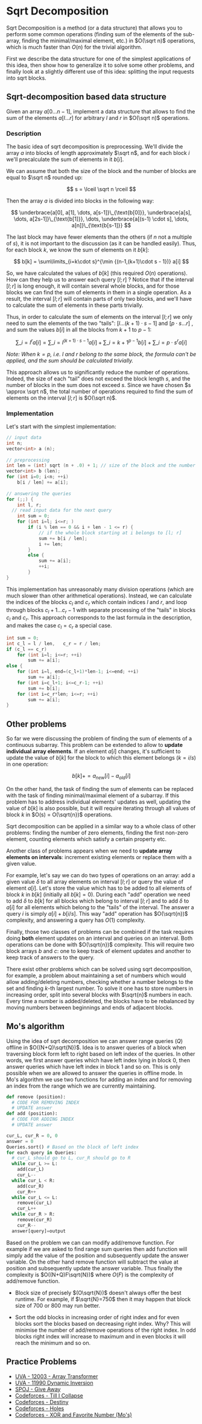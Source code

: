 <!--?title Sqrt Decomposition -->

# Sqrt Decomposition

Sqrt Decomposition is a method (or a data structure) that allows you to perform some common operations (finding sum of the elements of the sub-array, finding the minimal/maximal element, etc.) in $O(\sqrt n)$ operations, which is much faster than $O(n)$ for the trivial algorithm.

First we describe the data structure for one of the simplest applications of this idea, then show how to generalize it to solve some other problems, and finally look at a slightly different use of this idea: splitting the input requests into sqrt blocks.

## Sqrt-decomposition based data structure

Given an array $a[0 \dots n-1]$, implement a data structure that allows to find the sum of the elements $a[l \dots r]$ for arbitrary $l$ and $r$ in $O(\sqrt n)$ operations.

### Description

The basic idea of sqrt decomposition is preprocessing. We'll divide the array $a$ into blocks of length approximately $\sqrt n$, and for each block $i$ we'll precalculate the sum of elements in it $b[i]$.

We can assume that both the size of the block and the number of blocks are equal to $\sqrt n$ rounded up:

$$ s = \lceil \sqrt n \rceil $$

Then the array $a$ is divided into blocks in the following way:

$$ \underbrace{a[0], a[1], \dots, a[s-1]}\_{\text{b[0]}}, \underbrace{a[s], \dots, a[2s-1]}\_{\text{b[1]}}, \dots, \underbrace{a[(s-1) \cdot s], \dots, a[n]}\_{\text{b[s-1]}} $$

The last block may have fewer elements than the others (if $n$ not a multiple of $s$), it is not important to the discussion (as it can be handled easily).
Thus, for each block $k$, we know the sum of elements on it $b[k]$:

$$ b[k] = \sum\limits_{i=k\cdot s}^{\min {(n-1,(k+1)\cdot s - 1})} a[i] $$

So, we have calculated the values of $b[k]$ (this required $O(n)$ operations). How can they help us to answer each query $[l; r]$ ?
Notice that if the interval $[l; r]$ is long enough, it will contain several whole blocks, and for those blocks we can find the sum of elements in them in a single operation. As a result, the interval $[l; r]$ will contain parts of only two blocks, and we'll have to calculate the sum of elements in these parts trivially.

Thus, in order to calculate the sum of elements on the interval $[l; r]$ we only need to sum the elements of the two "tails":
$[l\dots (k + 1)\cdot s-1]$ and $[p\cdot s\dots r]$ , and sum the values $b[i]$ in all the blocks from $k + 1$ to $p-1$:

$$ \sum\limits\_{i=l}^r a[i] = \sum\limits\_{i=l}^{(k+1) \cdot s-1} a[i] + \sum\limits\_{i=k+1}^{p-1} b[i] + \sum\limits\_{i=p\cdot s}^r a[i] $$

_Note: When $k = p$, i.e. $l$ and $r$ belong to the same block, the formula can't be applied, and the sum should be calculated trivially._

This approach allows us to significantly reduce the number of operations. Indeed, the size of each "tail" does not exceed the block length $s$, and the number of blocks in the sum does not exceed $s$. Since we have chosen $s \approx \sqrt n$, the total number of operations required to find the sum of elements on the interval $[l; r]$ is $O(\sqrt n)$.

### Implementation

Let's start with the simplest implementation:

```cpp
// input data
int n;
vector<int> a (n);
 
// preprocessing
int len = (int) sqrt (n + .0) + 1; // size of the block and the number of blocks
vector<int> b (len);
for (int i=0; i<n; ++i)
	b[i / len] += a[i];
 
// answering the queries
for (;;) {
	int l, r; 
  // read input data for the next query
	int sum = 0;
	for (int i=l; i<=r; )
		if (i % len == 0 && i + len - 1 <= r) {
			// if the whole block starting at i belongs to [l; r]
			sum += b[i / len];
			i += len;
		}
		else {
			sum += a[i];
			++i;
		}
}
```

This implementation has unreasonably many division operations (which are much slower than other arithmetical operations). Instead, we can calculate the indices of the blocks $c_l$ and $c_r$ which contain indices $l$ and $r$, and loop through blocks $c_l+1 \dots c_r-1$ with separate processing of the "tails" in blocks $c_l$ and $c_r$. This approach corresponds to the last formula in the description, and makes the case $c_l = c_r$ a special case.

```cpp
int sum = 0;
int c_l = l / len,   c_r = r / len;
if (c_l == c_r)
	for (int i=l; i<=r; ++i)
		sum += a[i];
else {
	for (int i=l, end=(c_l+1)*len-1; i<=end; ++i)
		sum += a[i];
	for (int i=c_l+1; i<=c_r-1; ++i)
		sum += b[i];
	for (int i=c_r*len; i<=r; ++i)
		sum += a[i];
}
```

## Other problems

So far we were discussing the problem of finding the sum of elements of a continuous subarray. This problem can be extended to allow to **update individual array elements**. If an element $a[i]$ changes, it's sufficient to update the value of $b[k]$ for the block to which this element belongs ($k = i / s$) in one operation: 

$$ b[k] += a_{new}[i] - a_{old}[i] $$

On the other hand, the task of finding the sum of elements can be replaced with the task of finding minimal/maximal element of a subarray. If this problem has to address individual elements' updates as well, updating the value of $b[k]$ is also possible, but it will require iterating through all values of block $k$ in $O(s) = O(\sqrt{n})$ operations.

Sqrt decomposition can be applied in a similar way to a whole class of other problems: finding the number of zero elements, finding the first non-zero element, counting elements which satisfy a certain property etc. 

Another class of problems appears when we need to **update array elements on intervals**: increment existing elements or replace them with a given value. 

For example, let's say we can do two types of operations on an array: add a given value $\delta$ to all array elements on interval $[l; r]$ or query the value of element $a[i]$. Let's store the value which has to be added to all elements of block $k$ in $b[k]$ (initially all $b[k] = 0$). During each "add" operation we need to add $\delta$ to $b[k]$ for all blocks which belong to interval $[l; r]$ and to add $\delta$ to $a[i]$ for all elements which belong to the "tails" of the interval. The answer a query $i$ is simply $a[i] + b[i/s]$. This way "add" operation has $O(\sqrt{n})$ complexity, and answering a query has $O(1)$ complexity.

Finally, those two classes of problems can be combined if the task requires doing **both** element updates on an interval and queries on an interval. Both operations can be done with $O(\sqrt{n})$ complexity. This will require two block arrays $b$ and $c$: one to keep track of element updates and another to keep track of answers to the query.

There exist other problems which can be solved using sqrt decomposition, for example, a problem about maintaining a set of numbers which would allow adding/deleting numbers, checking whether a number belongs to the set and finding $k$-th largest number. To solve it one has to store numbers in increasing order, split into several blocks with $\sqrt{n}$ numbers in each. Every time a number is added/deleted, the blocks have to be rebalanced by moving numbers between beginnings and ends of adjacent blocks.

## Mo's algorithm
Using the idea of sqrt decomposition we can answer range queries ($Q$) offline in $O((N+Q)\sqrt{N})$. Idea is to answer queries of a block when traversing block form left to right based on left index of the queries. In other words, we first answer queries which have left index lying in block 0, then answer queries which have left index in block 1 and so on. This is only possible when we are allowed to answer the queries in offline mode. 
In Mo's algorithm we use two functions for adding an index and for removing an index from the range which we are currently maintaining. 

```python
def remove (position):
  # CODE FOR REMOVING INDEX
  # UPDATE answer
def add (position):
  # CODE FOR ADDING INDEX
  # UPDATE answer

cur_L, cur_R = 0, 0
answer = 0
Queries.sort() # Based on the block of left index
for each query in Queries:
  # cur_L should go to L, cur_R should go to R
  while cur_L >= L:
    add(cur_L)
    cur_L--
  while cur_L < R:
    add(cur_R)
    cur_R++
  while cur_L <= L:
    remove(cur_L)
    cur_L++
  while cur_R > R:
    remove(cur_R)
    cur_R--
  answer[query]=output
```
Based on the problem we can can modify add/remove function. For example if we are asked to find range sum queries then add function will simply add the value of the position and subsequently update the answer variable. On the other hand remove function will subtract the value at position and subsequently update the answer variable.
Thus finally the complexity is $O((N+Q)F\sqrt{N})$ where $O(F)$  is the complexity of add/remove function.

* Block size of precisely $(O\sqrt{N})$ doesn't always offer the best runtime. For example, if $\sqrt{N}=750$ then it may happen that block size of $700$ or $800$ may run better.

* Sort the odd blocks in increasing order of right index and for even blocks sort the blocks based on decreasing right index. Why? This will minimise the number of add/remove operations of the right index. In odd blocks right index will increase to maximum and in even blocks it will reach the minimum and so on.

## Practice Problems

* [UVA - 12003 - Array Transformer](https://uva.onlinejudge.org/index.php?option=com_onlinejudge&Itemid=8&page=show_problem&problem=3154)
* [UVA - 11990 Dynamic Inversion](https://uva.onlinejudge.org/index.php?option=com_onlinejudge&Itemid=8&page=show_problem&problem=3141)
* [SPOJ - Give Away](http://www.spoj.com/problems/GIVEAWAY/)
* [Codeforces - Till I Collapse](http://codeforces.com/contest/786/problem/C)
* [Codeforces - Destiny](http://codeforces.com/contest/840/problem/D)
* [Codeforces - Holes](http://codeforces.com/contest/13/problem/E)
* [Codeforces - XOR and Favorite Number (Mo's)](https://codeforces.com/problemset/problem/617/E)
